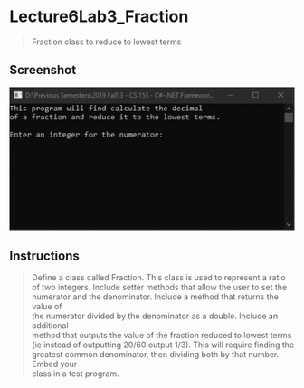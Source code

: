 # Lecture6Lab3_Fraction
> Fraction class to reduce to lowest terms

## Screenshot
![screenshot](Lecture6Lab3_Fraction.png)

## Instructions
> Define a class called Fraction.  This class is used to represent a ratio  
> of two integers.  Include setter methods that allow the user to set the  
> numerator and the denominator.  Include a method that returns the value of  
> the numerator divided by the denominator as a double.  Include an additional  
> method that outputs the value of the fraction reduced to lowest terms  
> (ie instead of outputting 20/60 output 1/3).  This will require finding the  
> greatest common denominator, then dividing both by that number.  Embed your  
> class in a test program.